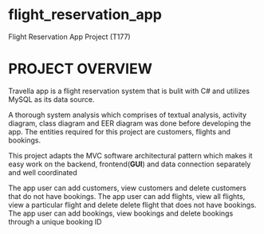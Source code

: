 # flight_reservation_app

Flight Reservation App Project (T177)

 # PROJECT OVERVIEW
 
Travella app is a flight reservation system that is bulit with C# and utilizes MySQL as its data source. 

A thorough system analysis which comprises of textual analysis, activity diagram, class diagram and EER diagram was done before developing the app.
The entities required for this project are customers, flights and bookings.

This project adapts the MVC software architectural pattern which makes it easy work on the backend, frontend(**GUI**) and data connection separately and well coordinated

The app user can add customers, view customers and delete customers that do not have bookings.
The app user can add flights, view all flights, view a particular flight and delete delete flight that does not have bookings.
The app user can add bookings, view bookings and delete bookings through a unique booking ID

 
 
